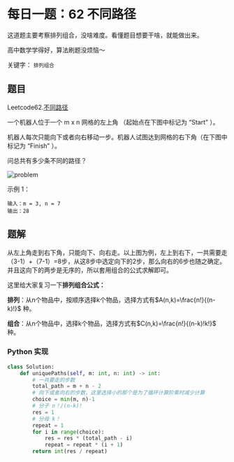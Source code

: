 # 每日一题：62 不同路径

这道题主要考察排列组合，没啥难度。看懂题目想要干啥，就能做出来。

高中数学学得好，算法刷题没烦恼～



关键字： `排列组合`

## 题目

Leetcode62.[不同路径](https://leetcode-cn.com/problems/unique-paths/)

一个机器人位于一个 m x n 网格的左上角 （起始点在下图中标记为 “Start” ）。

机器人每次只能向下或者向右移动一步。机器人试图达到网格的右下角（在下图中标记为 “Finish” ）。

问总共有多少条不同的路径？

![problem](https://assets.leetcode.com/uploads/2018/10/22/robot_maze.png)

示例 1：

```
输入：m = 3, n = 7
输出：28
```

## 题解

从左上角走到右下角，只能向下、向右走。以上图为例，左上到右下，一共需要走（3-1）+（7-1）=8步，从这8步中选定向下的2步，那么向右的6步也随之确定。并且这向下的两步是无序的，所以套用组合的公式求解即可。

这里给大家复习一下**排列组合公式：**

**排列**：从n个物品中，按顺序选择k个物品，选择方式有$A(n,k)=\frac{n!}{(n-k)!}$ 种。

**组合**：从n个物品中，选择k个物品，选择方式有$C(n,k)=\frac{n!}{(n-k)!k!}$ 种。

### Python 实现

```python
class Solution:
    def uniquePaths(self, m: int, n: int) -> int:
        # 一共要走的步数
        total_path = m + n - 2
        # 向下或者向右的步数，这里选择小的那个是为了循环计算阶乘时减少计算
        choice = min(m, n)-1
        # 分子 n！/(n-k)!
        res = 1
        # 分母 k！
        repeat = 1
        for i in range(choice):
            res = res * (total_path - i)
            repeat = repeat * (i + 1)
        return int(res / repeat)
```


